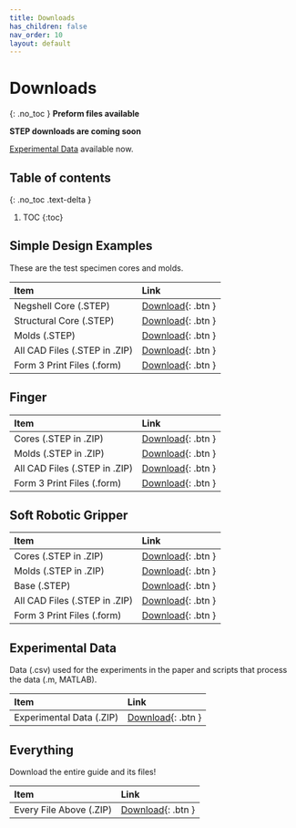 ```yaml
---
title: Downloads
has_children: false
nav_order: 10
layout: default
---
```


# Downloads
{: .no_toc }
**Preform files available**

**STEP downloads are coming soon**

[Experimental Data](#experimental-data) available now.

## Table of contents
{: .no_toc .text-delta }

1. TOC
{:toc}

## Simple Design Examples
These are the test specimen cores and molds.

|Item                           |Link                                    |
|:------------------------------|:---------------------------------------|
|Negshell Core (.STEP)          |[Download](#){: .btn }|
|Structural Core (.STEP)        |[Download](#){: .btn }|
|Molds (.STEP)                  |[Download](#){: .btn }|
|All CAD Files (.STEP in .ZIP)  |[Download](#){: .btn }|
|Form 3 Print Files (.form)     |[Download](/files/preform/Specimens.form){: .btn }|

## Finger

|Item                           |Link                                    |
|:------------------------------|:---------------------------------------|
|Cores (.STEP in .ZIP)          |[Download](#){: .btn }|
|Molds (.STEP in .ZIP)          |[Download](#){: .btn }|
|All CAD Files (.STEP in .ZIP)  |[Download](#){: .btn }|
|Form 3 Print Files (.form)     |[Download](/files/preform/BellowJointedFinger.form){: .btn }|

## Soft Robotic Gripper

|Item                           |Link                                    |
|:------------------------------|:---------------------------------------|
|Cores (.STEP in .ZIP)          |[Download](#){: .btn }|
|Molds (.STEP in .ZIP)          |[Download](#){: .btn }|
|Base (.STEP)                   |[Download](#){: .btn }|
|All CAD Files (.STEP in .ZIP)  |[Download](#){: .btn }|
|Form 3 Print Files (.form)     |[Download](/files/preform/ThreeFingerGripper.form){: .btn }|

## Experimental Data
Data (.csv) used for the experiments in the paper and scripts that process the data (.m, MATLAB).

|Item                           |Link                                    |
|:------------------------------|:---------------------------------------|
|Experimental Data (.ZIP)       |[Download](ExperimentalData.zip){: .btn }|

## Everything
Download the entire guide and its files!

|Item                           |Link                                    |
|:------------------------------|:---------------------------------------|
|Every File Above (.ZIP)        |[Download](#){: .btn }|

